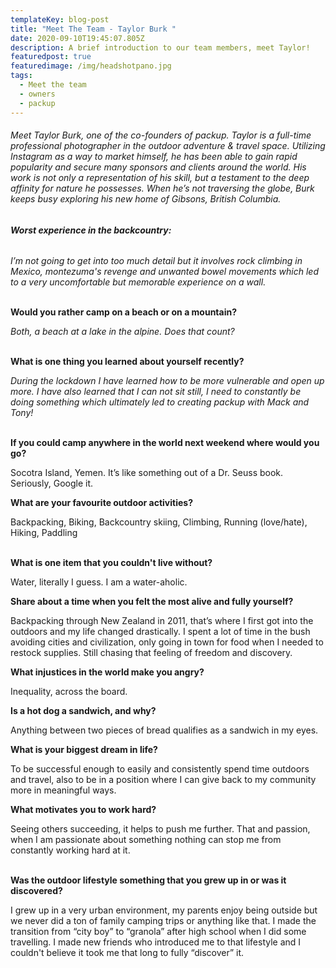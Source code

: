 ```yaml
---
templateKey: blog-post
title: "Meet The Team - Taylor Burk "
date: 2020-09-10T19:45:07.805Z
description: A brief introduction to our team members, meet Taylor!
featuredpost: true
featuredimage: /img/headshotpano.jpg
tags:
  - Meet the team
  - owners
  - packup
---
```

###### Meet Taylor Burk, one of the co-founders of packup. Taylor is a full-time professional photographer in the outdoor adventure & travel space. Utilizing Instagram as a way to market himself, he has been able to gain rapid popularity and secure many sponsors and clients around the world. His work is not only a representation of his skill, but a testament to the deep affinity for nature he possesses. When he’s not traversing the globe, Burk keeps busy exploring his new  home of Gibsons, British Columbia.

###### **Worst experience in the backcountry:**

*I’m not going to get into too much detail but it involves rock climbing in Mexico, montezuma's revenge and unwanted bowel movements which led to a very uncomfortable but memorable experience on a wall.*

**\
Would you rather camp on a beach or on a mountain?**

*Both, a beach at a lake in the alpine. Does that count?*

**\
What is one thing you learned about yourself recently?**

*During the lockdown I have learned how to be more vulnerable and open up more. I have also learned that I can not sit still, I need to constantly be doing something which ultimately led to creating packup with Mack and Tony!*

\
**If you could camp anywhere in the world next weekend where would you go?**

Socotra Island, Yemen. It’s like something out of a Dr. Seuss book. Seriously, Google it. 

**What are your favourite outdoor activities?**

Backpacking, Biking, Backcountry skiing, Climbing, Running (love/hate), Hiking, Paddling

**\
What is one item that you couldn't live without?**

Water, literally I guess. I am a water-aholic.

**Share about a time when you felt the most alive and fully yourself?**

Backpacking through New Zealand in 2011, that’s where I first got into the outdoors and my life changed drastically. I spent a lot of time in the bush avoiding cities and civilization, only going in town for food when I needed to restock supplies. Still chasing that feeling of freedom and discovery.

**What injustices in the world make you angry?**

Inequality, across the board.

**Is a hot dog a sandwich, and why?**

Anything between two pieces of bread qualifies as a sandwich in my eyes.

**What is your biggest dream in life?**

To be successful enough to easily and consistently spend time outdoors and travel, also to be in a position where I can give back to my community more in meaningful ways. 

**What motivates you to work hard?**

Seeing others succeeding, it helps to push me further. That and passion, when I am passionate about something nothing can stop me from constantly working hard at it.

**\
Was the outdoor lifestyle something that you grew up in or was it discovered?**

I grew up in a very urban environment, my parents enjoy being outside but we never did a ton of family camping trips or anything like that. I made the transition from “city boy” to “granola” after high school when I did some travelling. I made new friends who introduced me to that lifestyle and I couldn't believe it took me that long to fully “discover” it.